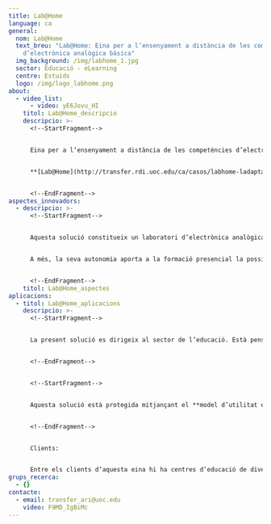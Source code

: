 ```yaml
---
title: Lab@Home
language: ca
general:
  nom: Lab@Home
  text_breu: "Lab@Home: Eina per a l’ensenyament a distància de les competències
    d’electrònica analògica bàsica"
  img_background: /img/labhome_1.jpg
  sector: Educació - eLearning
  centre: Estuids
  logo: /img/logo_labhome.png
about:
  - video_list:
      - video: yE6Jovu_HI
    titol: Lab@Home_descripcio
    descripcio: >-
      <!--StartFragment-->


      Eina per a l’ensenyament a distància de les competències d’electrònica analògica bàsica. Comprèn una placa d’instrumentació electrònica amb connectivitat a un PC i un programari associat per a la seva gestió.[ ](mailto:Lab@Home)


      **[Lab@Home](http://transfer.rdi.uoc.edu/ca/casos/labhome-ladaptacio-de-la-tecnologia-cobrir-una-necessitat-docent-fruit-de-la-collaboracio)** permet que l’estudiant aprengui, de manera pràctica, el disseny i muntatge de circuits electrònics i la utilització dels aparells de generació de senyals propis d’un laboratori d’electrònica, amb els quals podrà alimentar els circuits i prendre mesures amb un multímetre i un oscil·loscopi.


      <!--EndFragment-->
aspectes_innovadors:
  - descripcio: >-
      <!--StartFragment-->


      Aquesta solució constitueix un laboratori d’electrònica analògica portàtil i de baix cost. Per tant, es pot aplicar a l’aprenentatge en línia de les competències d’electrònica bàsica (disseny i muntatge de circuits electrònics i utilització d’aparells de generació de senyals i mesurament propis d’un laboratori) que s’adquireixen en l’ensenyament presencial.


      A més, la seva autonomia aporta a la formació presencial la possibilitat d’optimitzar el temps de pràctica al laboratori, la qual cosa permet que l’ensenyament pugui adequar-se als diferents ritmes d’aprenentatge dels estudiants.


      <!--EndFragment-->
    titol: Lab@Home_aspectes
aplicacions:
  - titol: Lab@Home_aplicacions
    descripcio: >-
      <!--StartFragment-->


      La present solució es dirigeix al sector de l’educació. Està pensat per als centres d’ensenyament que imparteixin continguts d’electrònica analògica i digital.


      <!--EndFragment-->


      <!--StartFragment-->


      Aquesta solució està protegida mitjançant el **model d’utilitat espanyol ES1077336**. Té per títol: «Sistema de montaje y medición de circuitos electrónicos».


      <!--EndFragment-->


      Clients:


      Entre els clients d’aquesta eina hi ha centres d’educació de diversos tipus: centres de formació professional, centres d’educació secundària i universitats.
grups_recerca:
  - {}
contacte:
  - email: transfer_ari@uoc.edu
    video: F9MD_IgBiMc
---
```

